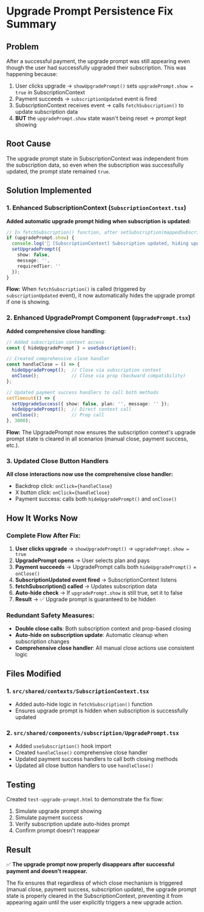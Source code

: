 # Upgrade Prompt Persistence Fix Summary

## Problem
After a successful payment, the upgrade prompt was still appearing even though the user had successfully upgraded their subscription. This was happening because:

1. User clicks upgrade → `showUpgradePrompt()` sets `upgradePrompt.show = true` in SubscriptionContext
2. Payment succeeds → `subscriptionUpdated` event is fired
3. SubscriptionContext receives event → calls `fetchSubscription()` to update subscription data
4. **BUT** the `upgradePrompt.show` state wasn't being reset → prompt kept showing

## Root Cause
The upgrade prompt state in SubscriptionContext was independent from the subscription data, so even when the subscription was successfully updated, the prompt state remained `true`.

## Solution Implemented

### 1. Enhanced SubscriptionContext (`SubscriptionContext.tsx`)
**Added automatic upgrade prompt hiding when subscription is updated:**

```typescript
// In fetchSubscription() function, after setSubscription(mappedSubscription):
if (upgradePrompt.show) {
  console.log('🔄 [SubscriptionContext] Subscription updated, hiding upgrade prompt');
  setUpgradePrompt({
    show: false,
    message: '',
    requiredTier: ''
  });
}
```

**Flow:** When `fetchSubscription()` is called (triggered by `subscriptionUpdated` event), it now automatically hides the upgrade prompt if one is showing.

### 2. Enhanced UpgradePrompt Component (`UpgradePrompt.tsx`)
**Added comprehensive close handling:**

```typescript
// Added subscription context access
const { hideUpgradePrompt } = useSubscription();

// Created comprehensive close handler
const handleClose = () => {
  hideUpgradePrompt();  // Close via subscription context
  onClose();            // Close via prop (backward compatibility)
};

// Updated payment success handlers to call both methods
setTimeout(() => {
  setUpgradeSuccess({ show: false, plan: '', message: '' });
  hideUpgradePrompt();  // Direct context call
  onClose();            // Prop call
}, 3000);
```

**Flow:** The UpgradePrompt now ensures the subscription context's upgrade prompt state is cleared in all scenarios (manual close, payment success, etc.).

### 3. Updated Close Button Handlers
**All close interactions now use the comprehensive close handler:**
- Backdrop click: `onClick={handleClose}`
- X button click: `onClick={handleClose}`
- Payment success: calls both `hideUpgradePrompt()` and `onClose()`

## How It Works Now

### Complete Flow After Fix:
1. **User clicks upgrade** → `showUpgradePrompt()` → `upgradePrompt.show = true`
2. **UpgradePrompt opens** → User selects plan and pays
3. **Payment succeeds** → UpgradePrompt calls both `hideUpgradePrompt()` + `onClose()`
4. **SubscriptionUpdated event fired** → SubscriptionContext listens
5. **fetchSubscription() called** → Updates subscription data
6. **Auto-hide check** → If `upgradePrompt.show` is still true, set it to false
7. **Result** → ✅ Upgrade prompt is guaranteed to be hidden

### Redundant Safety Measures:
- **Double close calls**: Both subscription context and prop-based closing
- **Auto-hide on subscription update**: Automatic cleanup when subscription changes
- **Comprehensive close handler**: All manual close actions use consistent logic

## Files Modified

### 1. `src/shared/contexts/SubscriptionContext.tsx`
- Added auto-hide logic in `fetchSubscription()` function
- Ensures upgrade prompt is hidden when subscription is successfully updated

### 2. `src/shared/components/subscription/UpgradePrompt.tsx`
- Added `useSubscription()` hook import
- Created `handleClose()` comprehensive close handler
- Updated payment success handlers to call both closing methods
- Updated all close button handlers to use `handleClose()`

## Testing

Created `test-upgrade-prompt.html` to demonstrate the fix flow:
1. Simulate upgrade prompt showing
2. Simulate payment success
3. Verify subscription update auto-hides prompt
4. Confirm prompt doesn't reappear

## Result
✅ **The upgrade prompt now properly disappears after successful payment and doesn't reappear.**

The fix ensures that regardless of which close mechanism is triggered (manual close, payment success, subscription update), the upgrade prompt state is properly cleared in the SubscriptionContext, preventing it from appearing again until the user explicitly triggers a new upgrade action.
